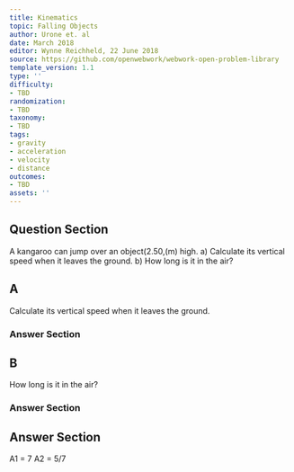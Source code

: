 ```yaml
---
title: Kinematics
topic: Falling Objects
author: Urone et. al
date: March 2018
editor: Wynne Reichheld, 22 June 2018
source: https://github.com/openwebwork/webwork-open-problem-library
template_version: 1.1
type: ''
difficulty:
- TBD
randomization:
- TBD
taxonomy:
- TBD
tags:
- gravity
- acceleration
- velocity
- distance
outcomes:
- TBD
assets: ''
---
```


## Question Section 

A kangaroo can jump over an object(2.50,(m) high.
a) Calculate its vertical speed when it leaves the ground.
b) How long is it in the air?

## A
Calculate its vertical speed when it leaves the ground.
### Answer Section
## B
How long is it in the air?
### Answer Section


## Answer Section

A1 = 7
A2 = 5/7